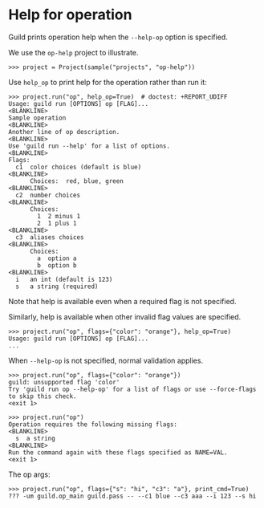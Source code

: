# Help for operation

Guild prints operation help when the `--help-op` option is specified.

We use the `op-help` project to illustrate.

    >>> project = Project(sample("projects", "op-help"))

Use `help_op` to print help for the operation rather than run it:

    >>> project.run("op", help_op=True)  # doctest: +REPORT_UDIFF
    Usage: guild run [OPTIONS] op [FLAG]...
    <BLANKLINE>
    Sample operation
    <BLANKLINE>
    Another line of op description.
    <BLANKLINE>
    Use 'guild run --help' for a list of options.
    <BLANKLINE>
    Flags:
      c1  color choices (default is blue)
    <BLANKLINE>
          Choices:  red, blue, green
    <BLANKLINE>
      c2  number choices
    <BLANKLINE>
          Choices:
            1  2 minus 1
            2  1 plus 1
    <BLANKLINE>
      c3  aliases choices
    <BLANKLINE>
          Choices:
            a  option a
            b  option b
    <BLANKLINE>
      i   an int (default is 123)
      s   a string (required)

Note that help is available even when a required flag is not
specified.

Similarly, help is available when other invalid flag values are
specified.

    >>> project.run("op", flags={"color": "orange"}, help_op=True)
    Usage: guild run [OPTIONS] op [FLAG]...
    ...

When `--help-op` is not specified, normal validation applies.

    >>> project.run("op", flags={"color": "orange"})
    guild: unsupported flag 'color'
    Try 'guild run op --help-op' for a list of flags or use --force-flags to skip this check.
    <exit 1>

    >>> project.run("op")
    Operation requires the following missing flags:
    <BLANKLINE>
      s  a string
    <BLANKLINE>
    Run the command again with these flags specified as NAME=VAL.
    <exit 1>

The op args:

    >>> project.run("op", flags={"s": "hi", "c3": "a"}, print_cmd=True)
    ??? -um guild.op_main guild.pass -- --c1 blue --c3 aaa --i 123 --s hi
